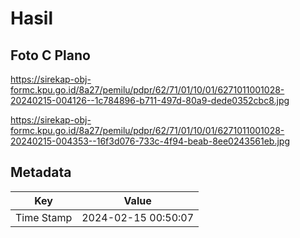 # Hasil

## Foto C Plano

https://sirekap-obj-formc.kpu.go.id/8a27/pemilu/pdpr/62/71/01/10/01/6271011001028-20240215-004126--1c784896-b711-497d-80a9-dede0352cbc8.jpg

https://sirekap-obj-formc.kpu.go.id/8a27/pemilu/pdpr/62/71/01/10/01/6271011001028-20240215-004353--16f3d076-733c-4f94-beab-8ee0243561eb.jpg


## Metadata

| Key        | Value               |
| ---------- | ------------------- |
| Time Stamp | 2024-02-15 00:50:07 |



